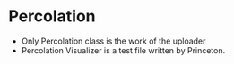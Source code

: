 # Percolation
* Only Percolation class is the work of the uploader
* Percolation Visualizer is a test file written by Princeton.
